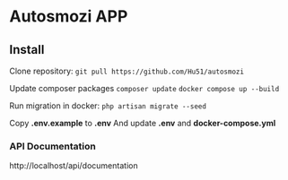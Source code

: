 # Autosmozi APP

## Install

Clone repository:
`git pull https://github.com/Hu51/autosmozi`

Update composer packages
`composer update`
`docker compose up --build`

Run migration in docker:
`php artisan migrate --seed`


Copy **.env.example** to **.env**
And update **.env** and **docker-compose.yml**


### API Documentation
http://localhost/api/documentation
